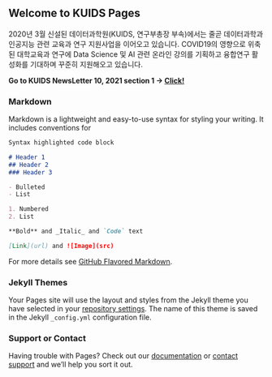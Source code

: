 ## Welcome to KUIDS Pages

2020년 3월 신설된 데이터과학원(KUIDS, 연구부총장 부속)에서는 줄곧 데이터과학과 인공지능 관련 교육과 연구 지원사업을 이어오고 있습니다. COVID19의 영향으로 위축된 대학교육과 연구에 Data Science 및 AI 관련 온라인 강의를 기획하고 융합연구 활성화를 기대하며 꾸준히 지원해오고 있습니다. 

**Go to KUIDS NewsLetter 10, 2021 section 1 -> [Click!](https://kuids.github.io/datahub-newsletter-2021-10-1)**

### Markdown

Markdown is a lightweight and easy-to-use syntax for styling your writing. It includes conventions for

```markdown
Syntax highlighted code block

# Header 1
## Header 2
### Header 3

- Bulleted
- List

1. Numbered
2. List

**Bold** and _Italic_ and `Code` text

[Link](url) and ![Image](src)
```

For more details see [GitHub Flavored Markdown](https://guides.github.com/features/mastering-markdown/).

### Jekyll Themes

Your Pages site will use the layout and styles from the Jekyll theme you have selected in your [repository settings](https://github.com/kuids/kuids.github.io/settings/pages). The name of this theme is saved in the Jekyll `_config.yml` configuration file.

### Support or Contact

Having trouble with Pages? Check out our [documentation](https://docs.github.com/categories/github-pages-basics/) or [contact support](https://support.github.com/contact) and we’ll help you sort it out.
